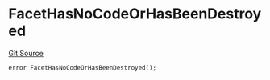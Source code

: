 # FacetHasNoCodeOrHasBeenDestroyed
[Git Source](https://github.com/thrackle-io/aquifi-rules-v1/blob/06b5ee57ef76bd8520d1cb281fa59f1af36b76f1/src/client/token/handler/diamond/HandlerDiamond.sol)


```solidity
error FacetHasNoCodeOrHasBeenDestroyed();
```

